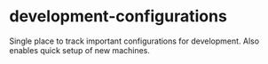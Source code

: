 # development-configurations
Single place to track important configurations for development. Also enables quick setup of new machines.
